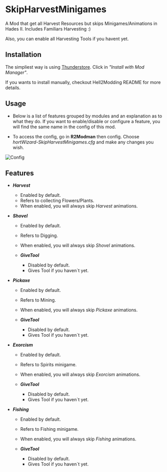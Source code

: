 # SkipHarvestMinigames

A Mod that get all Harvest Resources but skips Minigames/Animations in Hades II.
Includes Familiars Harvesting :)

Also, you can enable all Harvesting Tools if you havent yet.

## Installation

The simpliest way is using [Thunderstore](https://thunderstore.io/c/hades-ii/p/hortWizard/SkipHarvestMinigames/). Click in _"Install with Mod Manager"_.

If you wants to install manually, checkout Hell2Modding README for more details.

## Usage

- Below is a list of features grouped by modules and an explanation as to what they do. If you want to enable/disable or configure a feature, you will find the same name in the config of this mod.

- To access the config, go in __R2Modman__ then config. Choose _hortWizard-SkipHarvestMinigames.cfg_ and make any changes you wish.

![Config](assets/r2mod-config.png)


## Features

- ___Harvest___
    - Enabled by default.
    - Refers to collecting Flowers/Plants.
    - When enabled, you will always skip _Harvest_ animations.

- ___Shovel___
    - Enabled by default.
    - Refers to Digging.
    - When enabled, you will always skip _Shovel_ animations.

    - ___GiveTool___
        - Disabled by default.
        - Gives Tool if you haven`t yet.

- ___Pickaxe___
    - Enabled by default.
    - Refers to Mining.
    - When enabled, you will always skip _Pickaxe_ animations.

    - ___GiveTool___
        - Disabled by default.
        - Gives Tool if you haven`t yet.

- ___Exorcism___
    - Enabled by default.
    - Refers to Spirits minigame.
    - When enabled, you will always skip _Exorcism_ animations.
    
    - ___GiveTool___
        - Disabled by default.
        - Gives Tool if you haven`t yet.

- ___Fishing___
    - Enabled by default.
    - Refers to Fishing minigame.
    - When enabled, you will always skip _Fishing_ animations.

    - ___GiveTool___
        - Disabled by default.
        - Gives Tool if you haven`t yet.